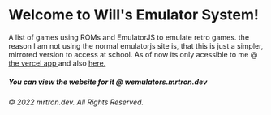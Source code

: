 # Welcome to Will's Emulator System!
A list of games using ROMs and EmulatorJS to emulate retro games.
the reason I am not using the normal emulatorjs site is, that this is just a simpler, mirrored version to access at school.
As of now its only acessible to me @ <a href="http://wemulators-mrtron-dev.vercel.app/">the vercel app </a> and also <a href="http://wemulators.mrtron.dev">here.</a>

##### You can view the website for it @ wemulators.mrtron.dev
###### © 2022 mrtron.dev. All Rights Reserved.

